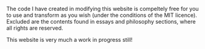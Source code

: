 
The code I have created in modifying this website is compeltely free for you to use and transform as you wish (under the conditions of the MIT licence). Excluded are the contents found in essays and philosophy sections, where all rights are reserved. 

This website is very much a work in progress still!
